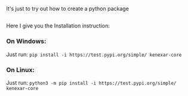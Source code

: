 It's just to try out how to create a python package

##
Here I give you the Installation instruction:
### On Windows:
Just run:
`pip install -i https://test.pypi.org/simple/ kenexar-core`

### On Linux:
Just run: `python3 -m pip install -i https://test.pypi.org/simple/ kenexar-core`